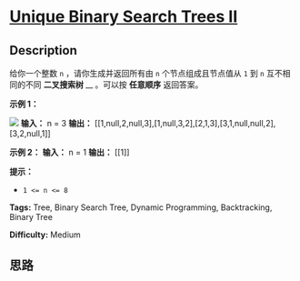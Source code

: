 # [Unique Binary Search Trees II][title]

## Description

给你一个整数 `n` ，请你生成并返回所有由 `n` 个节点组成且节点值从 `1` 到 `n` 互不相同的不同 **二叉搜索树** __ 。可以按
**任意顺序** 返回答案。

**示例 1：**

![](https://assets.leetcode.com/uploads/2021/01/18/uniquebstn3.jpg)
            **输入：** n = 3    **输出：** [[1,null,2,null,3],[1,null,3,2],[2,1,3],[3,1,null,null,2],[3,2,null,1]]    

**示例 2：**
            **输入：** n = 1    **输出：** [[1]]    

**提示：**

  * `1 <= n <= 8`


**Tags:** Tree, Binary Search Tree, Dynamic Programming, Backtracking, Binary Tree

**Difficulty:** Medium

## 思路

[title]: https://leetcode-cn.com/problems/unique-binary-search-trees-ii
